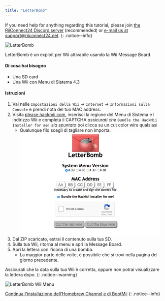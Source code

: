 ```yaml
---
title: "LetterBomb"
---
```


If you need help for anything regarding this tutorial, please join [the RiiConnect24 Discord server](https://discord.gg/rc24) (recommended) or [e-mail us at support@riiconnect24.net](mailto:support@riiconnect24.net).
{: .notice--info}

![LetterBomb](/images/letterbomb.png)

LetterBomb è un exploit per Wii attivabile usando la Wii Message Board.

#### Di cosa hai bisogno
- Una SD card
- Una Wii con Menu di Sistema 4.3

#### Istruzioni


1. Vai nelle `Impostazioni della Wii` -> `Internet` -> `Informazioni sulla Console` e prendi nota del tuo MAC address.
2. Visita [please.hackmii.com](https://please.hackmii.com), inserisci la regione del Menu di Sistema e l indirizzo Wii e completa il CAPTCHA *assicurati che* `Bundle the HackMii Installer for me!` *sia spuntato* poi clicca su un cut color wire qualsiasi
   - Qualunque filo scegli di tagliare non importa. ![Schermata HackMii](/images/Wii/LetterBomb-PC.png)
3. Dal ZIP scaricato, estrai il contenuto sulla tua SD.
4. Sulla tua Wii, ritorna al menu e apri la Message Board.
5. Apri la lettera con l'icona di una bomba.
   - La maggior parte delle volte, è possibile che si trovi nella pagina del giorno precedente.

Assicurati che la data sulla tua Wii è corretta, oppure non potrai visualizzare la lettera dopo.
{: .notice--warning}


![LetterBomb Wii Menu](/images/Wii/LetterBomb-Wii.png)

[Continua l'installazione dell'Homebrew Channel e di BootMii](hbc)
{: .notice--info}
